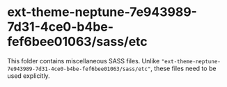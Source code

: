 # ext-theme-neptune-7e943989-7d31-4ce0-b4be-fef6bee01063/sass/etc

This folder contains miscellaneous SASS files. Unlike `"ext-theme-neptune-7e943989-7d31-4ce0-b4be-fef6bee01063/sass/etc"`, these files
need to be used explicitly.
